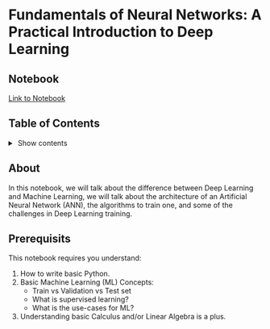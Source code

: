 # Fundamentals of Neural Networks: A Practical Introduction to Deep Learning

## Notebook
[Link to Notebook](https://colab.research.google.com/github/danplotkin/educational_notebooks/blob/main/deep_learning_foundations/FundamentalsofFeedForwardNeuralNetworks.ipynb)

## Table of Contents

<details>
   <summary>&nbsp;Show contents</summary>
&nbsp;

>1 - Introduction to Deep Learning

>>A. AL vs ML vs DL: Understanding the Paradigms

>>B. Why Deep Learning is Dominating?

>2 - Introduction to the Artifical Neural Network

>>A. Basic Architecture of an FFN

>>B. Weights and Biases

>>C. Activation Functions

>4 - Training an FFN

>>A. Weight Initialization

>>A. Forward Propagation

>>>I. Forward Pass Algorithm

>>>II. Loss Calculation

>>B. Backpropagation

>>>I. Compute Gradients

>>>II. Gradient Descent

>>C. Mini-Batch Processing

>>D. Epochs

>>E. Minotoring Optimality

>>F. Full Training Loop

>5 - Common Activation Functions

>>A. Rectified Linear Unit (ReLU)

>>>I. Visualizing ReLU

>>>II. Dying ReLU Problem

>>B. Leaky ReLU

>>>I. Visualizing Leaky ReLU

>>C. Sigmoid

>>D. Hyperbolic Tangent (Tanh)

>>>I. Visualizing Tanh

>>E. Softmax

>>>I. Visualizing Softmax

>6 - Challenges in Neural Network Training

>>A. Overfitting vs Underfitting

>>>I. Overfitting

>>>>a. L1/L2 Regularization

>>>>b. Dropout Layer

>>>>c. Early Stopping

>>>>d. Use More Data

>>>II. Underfitting

>>>>a. Add Network Complexity

>>B. Vanishing and Exploding Gradients

>>>I. Gradient Clipping

>>>II. Batch Normalization

>>>III. Weight Initialization

>>>IV. Use ReLU and Leaky ReLU

>>C. Computational Resources

>>D. Learning Rate Selection

>>>>I. Learning Rate Scheduler

>7 - Next Steps
</details>


## About

In this notebook, we will talk about the difference between Deep Learning and Machine Learning, we will talk about the architecture of an Artificial Neural Network (ANN), the algorithms to train one, and some of the challenges in Deep Learning training.

## Prerequisits

This notebook requires you understand:

1) How to write basic Python.
2) Basic Machine Learning (ML) Concepts:
     - Train vs Validation vs Test set
     - What is supervised learning?
     - What is the use-cases for ML?
3) Understanding basic Calculus and/or Linear Algebra is a plus.

